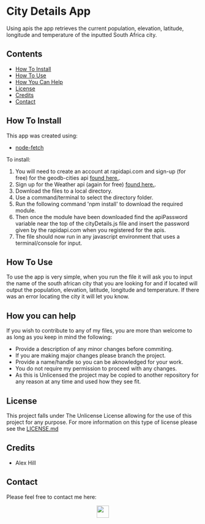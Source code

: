 # City Details App

Using apis the app retrieves the current population, elevation, latitude, longitude and temperature of the inputted South Africa city.


## Contents

- [How To Install](#how-to-install)
- [How To Use](#how-to-use)
- [How You Can Help](#how-you-can-help)
- [License](#license)
- [Credits](#credits)
- [Contact](#contact)

## How To Install

This app was created using:
- [node-fetch](https://www.npmjs.com/package/node-fetch?activeTab=readme)

To install:
1. You will need to create an account at rapidapi.com and sign-up (for free) for the geodb-cities api [found here.](https://rapidapi.com/wirefreethought/api/geodb-cities/).
2. Sign up for the Weather api (again for free) [found here.](https://rapidapi.com/weatherbit/api/weather/).
3. Download the files to a local directory. 
4. Use a command/terminal to select the directory folder.
5. Run the following command 'npm install' to download the required module.
6. Then once the module have been downloaded find the apiPassword variable near the top of the cityDetails.js file and insert the password given by the rapidapi.com when you registered for the apis.
7. The file should now run in any javascript environment that uses a terminal/console for input.

## How To Use

To use the app is very simple, when you run the file it will ask you to input the name of the south african city that you are looking for and if located will output the population, elevation, latitude, longitude and temperature. If there was an error locating the city it will let you know. 

## How you can help

If you wish to contribute to any of my files, you are more than welcome to as long as you keep in mind the following:
 - Provide a description of any minor changes before commiting.
 - If you are making major changes please branch the project.
 - Provide a name/handle so you can be aknowledged for your work.
 - You do not require my permission to proceed with any changes.
 - As this is Unlicensed the project may be copied to another repository for any reason at any time and used how they see fit.

## License

This project falls under The Unlicense License allowing for the use of this project for any purpose. For more information on this type of license please see the [LICENSE.md](https://github.com/alexhill-coder/city_Info_task35/blob/main/LICENSE)

## Credits

- Alex Hill

## Contact

Please feel free to contact me here:
<p align=center>
<a href="https://www.linkedin.com/in/alex-hill-webdeveloper">
<img src="https://img.shields.io/badge/-@alex hill webdeveloper-blue?style=for-the-badge&logo=Linkedin&logoColor=white&link=https://www.linkedin.com/in/alex-hill-webdeveloper/" height=32/>
</a>
</p>
